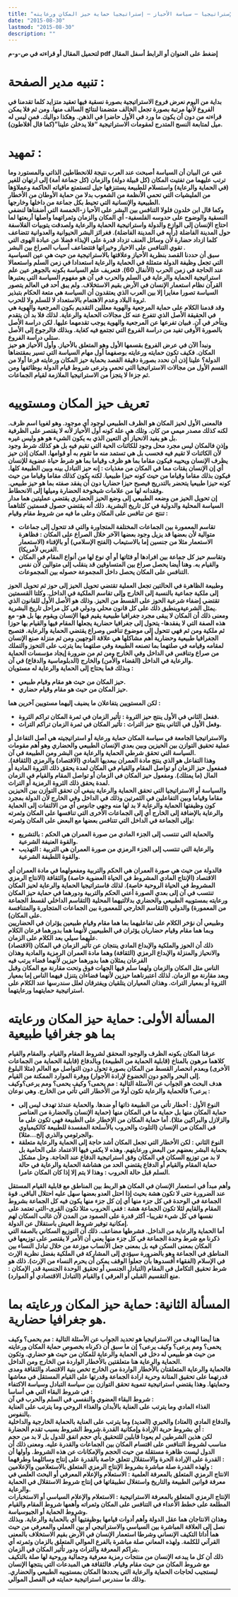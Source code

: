 ```yaml
---
title: "نظرية الأحياز الخمسة ف 02  ق01  ج 02 – فروع الإستراتيجيا – سياسة الأحياز – إستراتيجيا حماية حيز المكان ورعايته"
date: "2015-08-30"
lastmod: "2015-08-30"
description: ""
---
```

**لتحميل المقال أو قراءته في ص-و-م pdf إضغط على العنوان أو الرابط أسفل المقال**

# تنبيه مدير الصفحة :

**بداية من اليوم نعرض فروع الاستراتيجية بصورة نسقية فيها تعقيد متزايد كلما تقدمنا في الفروع لأنها مرتبة بصورة تجعل الخالف متضمنا لنتائج السالف منها. ومن ثم فلا يمكن قراءته من دون أن يكون ما ورد في الأول حاضرا في الذهن. وهكذا دواليك. فمن ليس له ميل لمتابعة النسج المتدرج لمقومات الاستراتيجية “فلا يدخلن علينا”(كما قال أفلاطون).**

# تمهيد :

**غني عن البيان أن السياسة أصبحت عند العرب نتيجة للانحطاطين الذاتي والمستورد وما ترتب عليهما من تفتيت المكان (كل قبيلة دولة) والزمان (كل جماعة أمة) إلى ارتهان للغير (في الحماية والرعاية) واستسلام للطبيعة يستنزفها جيل لتستمتع مافياته الحاكمة وعملاؤها من المليشيات التي تحمي الأنظمة من الشعوب بدلا من حماية الأوطان من الأخطار الطبيعية والإنسانية التي تحيط بكل جماعة من داخلها وخارجها.  
وكما قال ابن خلدون فلولا التنافس بين البشر على الأحيا ز-الخمسة التي أضفناها لنضفي النسقية والوضوح على حدوسه الفلسفية- أي المكان والزمان وثمراتهما وأصلها أربعتها لما احتاج الإنسان إلى الوازع والدولة واستراتيجية الحماية والرعاية ولصدقت يتوبيات الفلاسفة حول المدينة الفاضلة (رأيه في المدينة الفاضلة). فغرائز البشر الحيوانية والعدوانية تتضاعف كلما ازداد حضارة لأن وسائل العنف تزداد قدرة على الإيذاء فضلا عن عبادة الهوى التي تقوي التنافس على الاحياز وخيراتها فتتضاعف أسباب الصراع بين البشر .  
سبق أن حددنا القصد بنظرية الأحياز وعلاقتها بالاستراتيجية من حيث هي عين السياسية التي تجعل وظيفة الدولة متمثلة في الحماية والرعاية استعدادا في زمن السلم واستعمالا عند الحاجة في زمن الحرب (الأنفال 60). فتعريف علم السياسة بكونه بالجوهر عين علم استراتيجية الحماية والرعاية في السلم والحرب في آن هو مفهوم السياسة التي يعتبرها القرآن نظام استعمار الإنسان في الأرض بقيم الاستخلاف. ولم يبق أحد في العالم يتصور السياسة تصورا مغايرا إلا بين العرب الذي يعتقدون أن السياسة هي متعة الحكام بتبذير ثروة البلاد وعدم الاهتمام بالاستعداد لا للسلم ولا للحرب.  
وقد قدمنا الكلام على حماية المرجعية والهوية معللين التقديم بكون المرجعية والهوية هي في الحقيقة الأصل الذي تتفرع عنه كل مجالات الحماية والرعاية. لذلك فلا بد أن يتقدم ويتأخر في آن. فبيان تفرعها عن المرجعية والهوية يوجب تقدمهما عليها. لكن دراسة الأصل بالصورة الأوفى تفيد من دراسة الفروع التي تجتمع فيه كغاية. وبذلك فالرجوع إلى الأصل ستلي دراسة الفروع.  
ونبدأ الآن في عرض الفروع بقسمها الأول وهو المتعلق بالأحياز. وأول الأحياز هو حيز المكان. فكيف تكون حمايته ورعايته بوصفهما أول مهام السياسة التي تسير بمقتضاها الدولة؟ علينا إذن أن نحدد بصورة دقيقة القصد بحماية حيز المكان ورعايته فرعا أولا من القسم الأول من مجالات الاستراتيجيا التي تحمي وترعى شروط قيام الدولة بوظائفها ومن ثم جزءا لا يتجزأ من الاستراتيجيا الملازمة لقيام الجماعات.**

# تعريف حيز المكان ومستوييه

**فالمعنى الأول لحيز المكان هو الظرف الطبيعي لوجود أي موجود. وهو لغويا اسم ظرف. لكنه كذلك مصدر ميمي من كان. وتلك هي علة كونه أول الأحياز لأنه لا يقتصر على الظرفية بل هو يفيد الانحياز أي التعين الذي به يكون الشيء هو هو وليس غيره.  
وإذن فالمكان ليس مجرد محل وجود للكائنات الحية التي تقيم فيه بل هو كذلك شرط وجود لأن الكائنات لا تقيم فيه فحسب بل هي تستمد منه ما تقوم به أو قوامها. المكان إذن حيز يظرف الإنسان ويحييه فيكون مقاما بما هو ظرف وقياما بما هو شرط حياة عضوية للإنسان أي إن الإنسان يقتات مما في المكان من مغذيات : إنه حيز التبادل بينه وبين الطبيعة كلها. فيكون بذلك مقاما وقياما من حيث كونه حيزا طبيعيا. لكنه يكون كذلك مقاما وقياما من حيث كونه حيزا طبيعيا يتحضر بالتدريج فيصبح حيزا حضاريا دون أن يفقد صفته بما هو حيز طبيعي. وفقدانه لها من علامات شيخوخة الحضارة وميلها إلى الانحطاط.  
إن تحويل الحيز من وضعه الطبيعي إلى وضع الحيز الحضاري يقتضي عمليتين هما مدار السياسة المحلية والدولية في كل تاريخ البشرية. ذلك أنه يقتضي حصول قسمتين كلتاهما تنتج عن تنافس على المكان وعلى ما فيه من شروط مقام وقيام :**

* **تقاسم المعمورة بين الجماعات المختلفة المتجاورة والتي قد تتحول إلى جماعات متوالية لأن بعضها قد يزيل وجود بعضها الآخر خلال الصراع على المكان : فظاهرة الاستعمار مثلا من جنسين إما بالاستيعاب (الفتح الإسلامي) أو بالإفناء (الاستعمار الغربي لأمريكا).**
* **وتقاسم حيز كل جماعة بين افرادها أو فئاتها أو أي نوع لها من أنواع المقام في المكان والقيام به. وهنا أيضا يحصل صراع بين المتساوقين قد ينقلب إلى متوالين لأن نفس التنافس على المكان يحصل داخل المجموعة حصوله بين المجموعات.**

**وطبيعة الظاهرة في الحالتين تجعل العملية تقتضي تحويل الحيز إلى حوز ثم تحويل الحوز إلى ملكية جماعية بالنسبة إلى الخارج وإلى تقاسم الملكية في الداخل. وكلتا القسمتين تقتضي إضفاء شرعية الحوز على القسط من الحيز. وذلك هو الأصل الأول للقانون الذي يمثل الشرعيةوينطبق ذلك على كل قانون محلي ودولي في كل مراحل تاريخ البشرية.  
ومعنى ذلك أن المكان لا يبقى مجرد جغرافيا طبيعية يقيم فيها الإنسان ويقوم بها بل هو- مع هذه الصفة التي لا يفقدها- يتحول إلى جغرافيا حضارية يجعلها المقام فيها والقيام بها حوزا ثم ملكية ومن ثم فهي تتحول إلى موضوع تنافس وصراع يقتضي الحماية والرعاية. فتصبح الجغرافيا طبيعية وحضارية أهم مشاكلها هي علاقة الوجهين ومن ثم منزلة صنع الإنسان لمقامه وقيامه في صلتهما بما تصنعه الطبيعة وفي صلتهما بما يترتب على التحوز والتملك من صراع وتنافس في الداخل وفي الخارج ومن ثم من ضرورة إيجاد مؤسسات الحماية والرعاية في الداخل (القضاء والأمن) والخارج (الدبلوماسية والدفاع) في آن.  
وبذلك فما يحتاج إلى الحماية والرعاية له مستويان :**

* **حيز المكان من حيث هو مقام وقيام طبيعي.**
* **حيز المكان من حيث هو مقام وقيام حضاري.**

**لكن المستويين يتفاعلان ما يضيف إليهما مستويين آخرين هما :**

* **ففعل الثاني في الأول ينتج حيز الثروة : تأثير الزمان في ثمرة المكان تراكم الثروة.**
* **وفعل الأول في الثاني ينتج حيز التراث : تأثير المكان في ثمرة الزمان تراكم التراث.**

**والاستراتيجيا الجامعة في سياسة المكان حماية ورعاية أو استراتيجيته هي أصل التفاعل أو عملية تحقيق التوازن بين الحيزين وبين بعدي الإنسان الطبيعي والحضاري وهو أهم مقومات السياسة التي تحقق شرطي الحماية والرعاية من البشر ومن الطبيعة في آن.  
وهذا التفاعل هو الذي ينتج مادة العمران ببعديها المادي (الاقتصاد) والرمزي (الثقافة). فمفعول حيز الزمان أو تواصل المقام والقيام في المكان لمدة يحقق ذلك الثروة المادية أو المال (ما يمتلك). ومفعول حيز المكان في الزمان أو تواصل المقام والقيام في الزمان لمدة يحقق ذلك الثروة الرمزية أو التراث.  
والسياسة أو الاستراتيجيا التي تحقق الحماية والرعاية ينبغي أن تحقق التوازن بين الحيزين مقاما وقياما وبين التفاعلين في الثمرتين وذلك في الداخل وفي الخارج لأن الدولة بمجرد كون وظيفتها الحماية والرعاية لا بد لها منه وجهي جانوس أي من الالتفات إلى الحماية والرعاية بالإضافة إلى الخارج أي إلى الجماعات الأخرى التي تنافسها على المكان وثمرته وإلى الجماعة في الداخل التي تتنافس بعضها مع البعض على المكان وثمرته:**

* **والحماية التي تنتسب إلى الجزء المادي من صورة العمران هي الحكم : بالتشريع والقوة العنيفة الشرعية.**
* **والرعاية التي تنتسب إلى الجزء الرمزي من صورة العمران هي التربية : التهذيب والقوة اللطيفة الشرعية.**

**فالدولة من حيث هي صورة العمران هي الحكم والتربية ومفعولهما في مادة العمران أي الاقتصاد (الإنتاج المادي المشروط في الحياة العضوية خاصة) والثقافة (الانتاج الرمزي المشروط في الحياة الروحية خاصة). لذلك فاستراتيجيا الحماية والرعاية لحيز المكان تنتسب في آن إلى بعدي الصورة أعني الحكم والتربية ودورهما في حماية حيز المكان ورعايته بمستوييه الطبيعي والحضاري بدلالتيهما المحلية (التقاسم الداخلي لقسط الجماعة من المعمورة) والدولي (التقاسم الخارجي للمعمورة بين الجماعات المتجاورة والمتنافسة على المكان).  
وطبيعي أن نؤخر الكلام على تفاعليهما بما هما مقام وقيام طبيعين يؤثران في الحضاريين وبما هما مقام وقيام حضاريان يؤثران في الطبيعيين لأنهما هما بدورهما فرعان الكلام عليهما سيلي بعد الكلام على الزمان.  
ذلك أن الحوز والملكية والإبداع المادي ينتجان عن تأثير الزمان في المكان (الاقتصاد) والانحياز والمنزلة والإبداع الرمزي (الثقافة) وهما مادة العمران الرمزية والمادية وهذان الفرعان يمثلان هما بدورهما حيزين لأنهما فضاء يرتب فيه  
الناس مثل المكان والزمان ولهما سلم فيها الجهات فوق وتحت مقارنة مع المكان وقبل وبعد مقارنة مع الزمان. لذلك اعتبرناهما حيزين لأنهما فضاءان يتنزل فيهما الناس إما بمعيار الثروة أو بمعيار التراث. وهذان المعياران يتلقيان ويفترقان لعلل سندرسها عند الكلام على استراتيجية حمايتهما ورعايتهما.**

# المسألة الأولى: حماية حيز المكان ورعايته بما هو جغرافيا طبيعية

**عرفنا المكان بكونه الظرف والوجود المحقق لشروط المقام والقيام. والمقام والقيام كلاهما مرهون بالمناخ (قابلية الحماية من الطبيعة) وبالدفاع (قابلية الحماية من الجماعات الأخرى) وبعدم انحصار القسط من المكان بصورة تحول دون التواصل مع العالم (مثلا البلوغ إلى البحر والجو دون الخضوع لإرادة الأجوار) ووفرة الموارد الممكنة من القيام.  
هدف البحث هو الجواب عن الأسئلة التالية : مم يحمى؟ وكيف يحمى؟ ومم يرعى؟وكيف يرعى؟ فالحماية والرعاية تكون أولا من الأخطار التي تأتي من الخارج. وهي نوعان :**

* **النوع الأول : أخطار تأتي من الطبيعة ذاتها أو ضدها. والحماية عندئذ تهدف ليس إلى حماية المكان منها بل حماية ما في المكان منها (حماية الإنسان والحضارة من العناصر والزلازل والبراكين مثلا). أما حماية المكان من الإخطار على الطبيعة فهي تكون على ما في المكان من الإنسان (التلوث والحروب بالأسلحة المفسدة للطبيعة كالكيمياوي والجرثومي والذري إلخ…مثلا).**
* **النوع الثاني : لكن الأخطار التي تجعل المكان أشد حاجة إلى الحماية والرعاية متعلقة بحماية البشر بعضهم من البعض ورعايتهم. وهذه لا يكفي فيها الاعتماد على الحامية بل لا بد من توزيع السكان في المكان وفق استراتيجية الدفاع عند الحاجة. وحل مشكل حماية المقام والقيام أو الدفاع يقتضي الحد من هشاشة الحماية والرعاية في حالة السلم قبل حالة الحروب : وهذا لا يتم إلا إذا كان المكان عامرا.**

**وأهم مبدأ في استعمار الإنسان في المكان هو الربط بين المناطق مع قابلية القيام المستقل عند الضرورة حتى لا تكون هشة بحيث إذا احتل العدو بعضها سهل عليه احتلال الباقي. قوة الجماعة في الوحدة في كل جزء منها أي إن كل جزء منها يكون فيه كل الجماعة بشروط المقام والقايم لئلا تكون الجماعة هشة : ففي الحروب مثلا تكون القرى-التي تعتمد على نفسها في كل شيء تقريبا- أكثر قدرة على الصمود من المدن لأن غالب السكان لهم إمكانية توفير شروط العيش باستقلال عن الدولة.  
أما الحماية والرعاية من الداخل. فشرطها مضاعف. ذلك أن التوزيع السكاني بالصفة التي ذكرنا مع شرط وحدة الجماعة في كل جزء منها يعني أن الأمر لا يقتصر على توزيعها في المكان بمعنى السكن فيه بل بمعنى جعل الأنساب موزعة من خلال تبادل النساء بين المناطق في الجماعة وهو بالضرورة سيؤدي إلى المشاركة في الملكية بفضل نظرية الإرث في الإسلام (الفقهاء أفسدوها بأن جعلوا الوقف يمكن أن يحرم النساء من الإرث). ذلك هو شرط تحقيق التكامل في المقام (التبادل الجنسي أو تحقيق الوحدة الجنسية قدر الإمكان : منع التقسيم القبلي أو العرقي ) والقيام (التبادل الاقتصادي أو الموارد).**

# المسألة الثانية: حماية حيز المكان ورعايته بما هو جغرافيا حضارية.

**هنا أيضا الهدف من الاستراتيجيا هو تحديد الجواب عن الأسئلة التالية : مم يحمى؟ وكيف يحمى؟ ومم يرعى؟ وكيف يرعى؟ إن ما سبق أن ذكرناه بخصوص حماية المكان ورعايته من حيث هو طبيعي له دخل في الحماية والرعاية للمكان من حيث هو حضاري. وتكون الحماية والرعاية هنا متعلقتين بالأخطار الواردة من الخارج ومن الداخل.  
فالحماية والرعاية المتعلقتان بالأخطار الواردة من الخارج تخص بنية الاقتصاد والثقافة ومدى قدرتهما على تحقيق المتانة وحرية ارادة الجماعة وقدرتها على القيام المستقل في معاشها وحمايتها. وهذا يقتضي استراتيجية تنموية تحقق التوازن بين سياسة التبادل وسياسة الاكتفاء في شروط البقاء التي هي أساسا :  
شروط البقاء العضوي والنفسي في السلم والحرب في آن :  
الغذاء المادي وما يترتب على العناية بالأبدان والغذاء الروحي وما يترتب على العناية بالنفوس.  
والدفاع المادي (العتاد) والخبري (العديد) وما يترتب على العناية بالحماية الخارجية والداخلية أي بشروط حرية الإرادة وإمكانية القدرة.شروط الشروط بسبب تقدم الحضارة :  
لكن هذين الشرطين لم يعودا قابلين للتحقيق بأي حجم اتفق للدول بل لا بد من حجم مناسب لشروط التنافس على اقتسام المكان بين الجماعات والقدرة عليه. ومعنى ذلك أن الدول ليست ظاهرة مستقلة من حيث الحجم والإمكانات عن هذه الشروط. وأولها أن القدرة على الإرادة الحرة والاستقلال تتعلق خاصة بالقدرة على إنتاج وسائلهما وطرقهما :  
ولهذه القدرة صلة مباشرة بشروط الإنتاج الرمزي المتعلق بالاستعلامين والإعلامين :  
الانتاج الرمزي المتعلق بالمعرفة العلمية : الاستعلام والإعلام المعرفي أو البحث العلمي في معرفة قوانين الطبيعة والتاريخ واستغلال تطبيقاتها في إنتاج شروط الاستقلال في الحماية والرعاية.  
الإنتاج الرمزي المتعلق بالمعرفة الاستراتيجية : الاستعلام والإعلام السياسي أو الاستخبارات المطلعة على خطط الأعداء في التنافس على المكان وثمراته وأهمها شروط المقام والقيام وشروط الحماية أو الجيوسياسة.  
وهذان الانتاجان هما عقل الدولة وأهم أدوات قيامها بوظيفتيها أي بالحماية والرعاية. وبذلك نصل إلى العلاقة المباشرة بين السياسي والاستراتيجي أو بين العملي والمعرفي من حيث هما أداتا التكيف الإنساني وشرطا استعمار الإنسان في الأرض بقيم الاستخلاف بالمعنى القرآني للكلمة. ولهذه المعاني صلة مباشرة بالفرع الموالي المتعلق بالزمان وثمرته أي بتراكم المعرفة والتراث ودور تأثير المكان في الزمان.  
ذلك أن كل ما يبدعه الإنسان من منتجات رمزية معرفية وجمالية وروحية لها صلة بالتكيف مع شروط المكان من حيث مقام وقيام. فالثقافة هي المبدعات التي ينتجها الإنسان ليستجيب لحاجات الحماية والرعاية التي يحددها المكان بمستوييه الطبيعي والحضاري. وذلك ما سندرس استراتيجية حمايته في الفصل الموالي.**

---

###